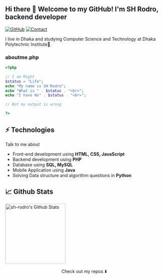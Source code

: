 ## Hi there 👋 Welcome to my GitHub! I'm SH Rodro, backend developer


[![GitHub](https://img.shields.io/badge/SUPPORT%20AT-GITHUB-blue?style=for-the-badge&logo=github)](https://github.com/sh-rodro)
[![Contact](https://img.shields.io/badge/CONTACT-GMAIL-yellow?style=for-the-badge&logo=gmail&logoColor=white)](mailto:sakhawatrodro@gmail.com)
 

I live in Dhaka and studying Computer Science and Technology at Dhaka Polytechnic Institute🏫.  


### aboutme.php

```php
<?php

// I am Right
$status = "Life";
echo "My name is SH Rodro";
echo "What is " . $status . "<br>";
echo "I have No" . $status . "<br>";

// But my output is wrong

?> 
```


## ⚡ Technologies
Talk to me about
- Front-end development using **HTML, CSS, JavaScript**
- Backend development using **PHP**
- Database using **SQL, MySQL**
- Mobile Application using **Java**
- Solving Data structure and algorithm questions in **Python**


## 📈 Github Stats

<a href="https://github.com/sh-rodro/sh-rodro">
 <img alt="sh-rodro's Github Stats" src="https://github-readme-stats.vercel.app/api/?username=sh-rodro&show_icons=true&count_private=true&theme=react&hide_border=true&bg_color=1F222E&title_color=F85D7F&icon_color=F8D866" height="192px"/>
</a>


<p align="center">
Check out my repos ⬇️  
</p>


